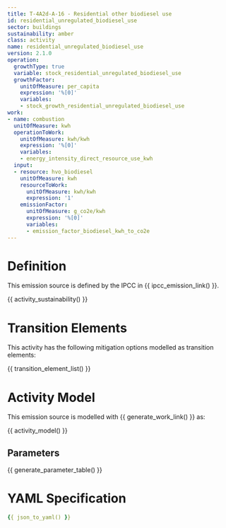 ```yaml
---
title: T-4A2d-A-16 - Residential other biodiesel use
id: residential_unregulated_biodiesel_use
sector: buildings
sustainability: amber
class: activity
name: residential_unregulated_biodiesel_use
version: 2.1.0
operation:
  growthType: true
  variable: stock_residential_unregulated_biodiesel_use
  growthFactor:
    unitOfMeasure: per_capita
    expression: '%[0]'
    variables:
    - stock_growth_residential_unregulated_biodiesel_use
work:
- name: combustion
  unitOfMeasure: kwh
  operationToWork:
    unitOfMeasure: kwh/kwh
    expression: '%[0]'
    variables:
    - energy_intensity_direct_resource_use_kwh
  input:
  - resource: hvo_biodiesel
    unitOfMeasure: kwh
    resourceToWork:
      unitOfMeasure: kwh/kwh
      expression: '1'
    emissionFactor:
      unitOfMeasure: g_co2e/kwh
      expression: '%[0]'
      variables:
      - emission_factor_biodiesel_kwh_to_co2e
---
```

# Definition
This emission source is defined by the IPCC in {{ ipcc_emission_link() }}.


{{ activity_sustainability() }}

# Transition Elements

This activity has the following mitigation options modelled as transition elements:

{{ transition_element_list() }}

# Activity Model
This emission source is modelled with {{ generate_work_link() }} as:

{{ activity_model() }}

## Parameters

{{ generate_parameter_table() }}

# YAML Specification

```yaml
{{ json_to_yaml() }}
```